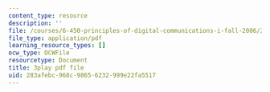 ```yaml
---
content_type: resource
description: ''
file: /courses/6-450-principles-of-digital-communications-i-fall-2006/283afebc968c98656232999e22fa5517_8PScXRfu2po.pdf
file_type: application/pdf
learning_resource_types: []
ocw_type: OCWFile
resourcetype: Document
title: 3play pdf file
uid: 283afebc-968c-9865-6232-999e22fa5517
---
```

